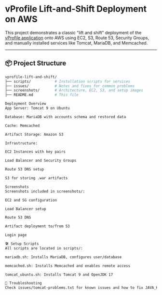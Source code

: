 # vProfile Lift-and-Shift Deployment on AWS

This project demonstrates a classic "lift and shift" deployment of the [vProfile application](https://github.com/hkhcoder/vprofile-project) onto AWS using EC2, S3, Route 53, Security Groups, and manually installed services like Tomcat, MariaDB, and Memcached.

---

## 📦 Project Structure

```bash
vprofile-lift-and-shift/
├── scripts/           # Installation scripts for services
├── issues/            # Notes and fixes for common problems
├── screenshots/       # Architecture, EC2, S3, and setup images
├── README.md          # This file

Deployment Overview
App Server: Tomcat 9 on Ubuntu

Database: MariaDB with accounts schema and restored data

Cache: Memcached

Artifact Storage: Amazon S3

Infrastructure:

EC2 Instances with key pairs

Load Balancer and Security Groups

Route 53 DNS setup

S3 for storing .war artifacts

Screenshots
Screenshots included in screenshots/:

EC2 and SG configuration

Load Balancer setup

Route 53 DNS

Artifact deployment to/from S3

Login page

🛠 Setup Scripts
All scripts are located in scripts/:

mariadb.sh: Installs MariaDB, configures user/database

memcached.sh: Installs Memcached and enables remote access

tomcat_ubuntu.sh: Installs Tomcat 9 and OpenJDK 17

🐞 Troubleshooting
Check issues/tomcat-problems.txt for known issues and how to fix JAVA_HOME for Tomcat.
